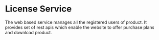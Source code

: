 # License Service
The web based service manages all the registered users of product. It provides set of rest apis which enable the website to offer purchase plans and download product.
